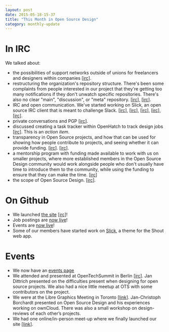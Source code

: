 ```yaml
---
layout: post
date: 2015-05-18-15-37
title: "This Month in Open Source Design"
category: monthly-update
---
```


# In IRC

We talked about:

*  the possibilities of support networks outside of unions for freelancers and designers within companies [[irc](https://botbot.me/freenode/opensourcedesign/2015-03-31/?msg=35476059&page=1)].
*  restructuring the organization's repository structure. There's been some  complaints from people interested in our project that they're getting  too many notifications if they don't unwatch specific repositories. There's also no clear "main", "discussion", or "meta" repository.  [[irc](https://botbot.me/freenode/opensourcedesign/msg/35671041/)], [[irc](https://botbot.me/freenode/opensourcedesign/msg/36846008/)].
* IRC and open communication. We've started working on Slick, an open source IRC client that is meant to challenge Slack. [[irc](https://botbot.me/freenode/opensourcedesign/msg/36295623/)], [[irc](https://botbot.me/freenode/opensourcedesign/msg/36965248/)], [[irc](https://botbot.me/freenode/opensourcedesign/msg/37593318/)], [[irc](https://botbot.me/freenode/opensourcedesign/msg/37962924/)], [[irc](https://botbot.me/freenode/opensourcedesign/msg/38857846/)].
* private conversations and PGP [[irc](https://botbot.me/freenode/opensourcedesign/msg/37035720/)].
* discussed creating a task tracker within OpenHatch to track design jobs [[irc](https://botbot.me/freenode/opensourcedesign/msg/37600648/)]. This is an *action item*.
* transparency in Open Source projects, and how that can be used for showing how people contribute to projects, and seeing whether it can provide funding. [[irc](https://botbot.me/freenode/opensourcedesign/msg/37874818/)]. [[irc](https://botbot.me/freenode/opensourcedesign/msg/38791381/)].
* a mentorship program with funding made available to work with us on smaller projects, where more established members in the Open Source Design community would work alongside people who don't usually have time to introduce them to the community, while using the funding to ensure that they can make the time. [[irc](https://botbot.me/freenode/opensourcedesign/msg/38794543/)]
* the scope of Open Source Design. [[irc](https://botbot.me/freenode/opensourcedesign/msg/38943677/)].


# On Github

* We launched [the site](http://opensourcedesign.net/) [[irc](https://botbot.me/freenode/opensourcedesign/msg/37529727/)]!
* Job postings are [now live](http://opensourcedesign.net/jobs)!
* Events are [now live](http://opensourcedesign.net/events)!
* Some of our members have started work on [Slick](https://github.com/opensourcedesign/slick), a theme for the Shout web app.

# Events

* We now have an [events page](http://opensourcedesign.net/events/)
* We attended and presented at OpenTechSummit in Berlin [[irc](https://botbot.me/freenode/opensourcedesign/msg/37270321/)]. Jan Dittrich presented on the difficulties present when designing for open source projects. We also had a nice little meetup at OTS with some contributors on the project.
* We were at the Libre Graphics Meeting in Toronto [[link](http://libregraphicsmeeting.org/)].  Jan-Christoph Borchardt presented on Open Source Design and his experiences working on ownCloud. There was also a small workshop on design-reviews of each other’s projects.
* We had one online/in-person meet-up where we finally launched our site [[link](https://github.com/opensourcedesign/events/blob/master/2015-04-25-designs-and-hacks.md)].

